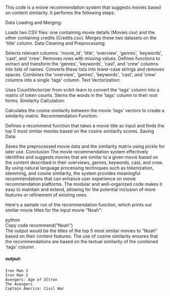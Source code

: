 This code is a movie recommendation system that suggests movies based on content similarity. It performs the following steps:

Data Loading and Merging:

Loads two CSV files: one containing movie details (Movies.csv) and the other containing credits (Credits.csv).
Merges these two datasets on the 'title' column.
Data Cleaning and Preprocessing:

Selects relevant columns: 'movie_id', 'title', 'overview', 'genres', 'keywords', 'cast', and 'crew'.
Removes rows with missing values.
Defines functions to extract and transform the 'genres', 'keywords', 'cast', and 'crew' columns into lists of names.
Converts these lists into lower-case strings and removes spaces.
Combines the 'overview', 'genres', 'keywords', 'cast', and 'crew' columns into a single 'tags' column.
Text Vectorization:

Uses CountVectorizer from scikit-learn to convert the 'tags' column into a matrix of token counts.
Stems the words in the 'tags' column to their root forms.
Similarity Calculation:

Calculates the cosine similarity between the movie 'tags' vectors to create a similarity matrix.
Recommendation Function:

Defines a recommend function that takes a movie title as input and finds the top 5 most similar movies based on the cosine similarity scores.
Saving Data:

Saves the preprocessed movie data and the similarity matrix using pickle for later use.
Conclusion
The movie recommendation system effectively identifies and suggests movies that are similar to a given movie based on the content described in their overviews, genres, keywords, cast, and crew. By using natural language processing techniques such as tokenization, stemming, and cosine similarity, the system provides meaningful recommendations that can enhance user experience on movie recommendation platforms. The modular and well-organized code makes it easy to maintain and extend, allowing for the potential inclusion of more features or refinement of existing ones.

Here's a sample run of the recommendation function, which prints out similar movie titles for the input movie "Noah":

python <br>
Copy code
recommend("Noah") <br>
The output would be the titles of the top 5 most similar movies to "Noah" based on their content features. The use of cosine similarity ensures that the recommendations are based on the textual similarity of the combined 'tags' column.  <br>

##### output: 

    Iron Man 3
    Iron Man 2
    Avengers: Age of Ultron
    The Avengers
    Captain America: Civil War








